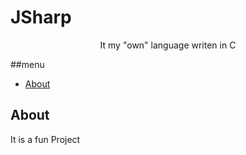 # JSharp
<p align="center"> It my "own" language writen in C
    <br> 
</p>

##menu
- [About](#about)

## About <a name = "about"></a>
It is a fun Project
